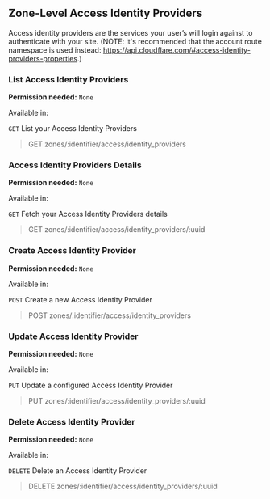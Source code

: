 ## Zone-Level Access Identity Providers

Access identity providers are the services your user’s will login against to authenticate with your site. (NOTE: it's recommended that the account route namespace is used instead: https://api.cloudflare.com/#access-identity-providers-properties.)

### List Access Identity Providers

**Permission needed:** `None`

Available in:



`GET` List your Access Identity Providers

> GET zones/:identifier/access/identity_providers


### Access Identity Providers Details

**Permission needed:** `None`

Available in:



`GET` Fetch your Access Identity Providers details

> GET zones/:identifier/access/identity_providers/:uuid


### Create Access Identity Provider

**Permission needed:** `None`

Available in:



`POST` Create a new Access Identity Provider

> POST zones/:identifier/access/identity_providers


### Update Access Identity Provider

**Permission needed:** `None`

Available in:



`PUT` Update a configured Access Identity Provider

> PUT zones/:identifier/access/identity_providers/:uuid


### Delete Access Identity Provider

**Permission needed:** `None`

Available in:



`DELETE` Delete an Access Identity Provider

> DELETE zones/:identifier/access/identity_providers/:uuid

